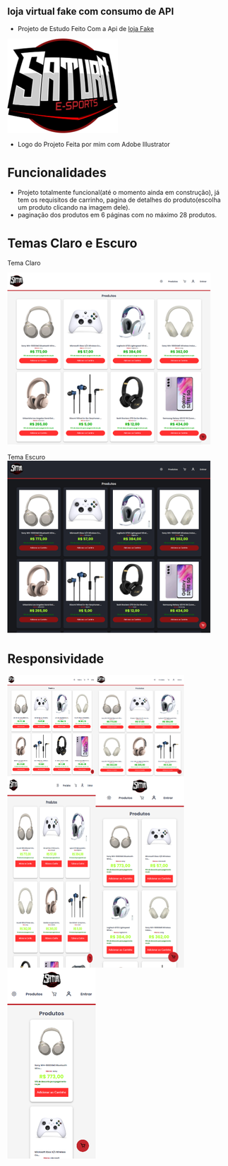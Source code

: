 ## loja virtual fake com consumo de API

- Projeto de Estudo Feito Com a Api de [loja Fake](https://fakestoreapi.in)

<img src="./src/images/saturn%20.png" alt="Descrição da Imagem" style="width: 250px;">

- Logo do Projeto Feita por mim com Adobe Illustrator

# Funcionalidades

- Projeto totalmente funcional(até o momento ainda em construção), já tem os requisitos de carrinho, pagina de detalhes do produto(escolha um produto clicando na imagem dele).
- paginação dos produtos em 6 páginas com no máximo 28 produtos.

# Temas Claro e Escuro

Tema Claro
<div>
<img src="./src/images/screens/white/Macbook-Air-1559x1319.png" alt="Descrição da Imagem" style="width: 460px;" >
</div>
<br>
Tema Escuro
<div>
<img src="./src/images/screens/dark/Macbook-Air-1559x1319.png" alt="Descrição da Imagem" style="width: 460px;">
</div>

# Responsividade

<div style="display: flex; flex-wrap: wrap;">
<img src="./src/images/screens/white/Macbook-Air-1559x1319.png" alt="Descrição da Imagem" style="width: 200px;">
<br>
<img src="./src/images/screens/white/iPad-Air-5-1138x1309.png" alt="Descrição da Imagem" style="width: 200px;">
<br>
<img src="./src/images/screens/white/iPhone-14-Pro-Max-877x1172.png" alt="Descrição da Imagem" style="width: 200px;">
<br>
<img src="./src/images/screens/white/Pixel-7-Pro-480x1040.png" alt="Descrição da Imagem" style="width: 200px;">
<br>
<img src="./src/images/screens/white/iPhone-14-Pro-393x852.png" alt="Descrição da Imagem" style="width: 200px;">
<br>
</div>
